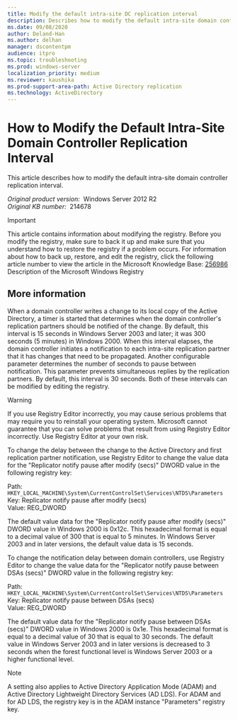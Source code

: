 ```yaml
---
title: Modify the default intra-site DC replication interval
description: Describes how to modify the default intra-site domain controller replication interval.
ms.date: 09/08/2020
author: Deland-Han
ms.author: delhan
manager: dscontentpm
audience: itpro
ms.topic: troubleshooting
ms.prod: windows-server
localization_priority: medium
ms.reviewer: kaushika
ms.prod-support-area-path: Active Directory replication
ms.technology: ActiveDirectory
---
```

# How to Modify the Default Intra-Site Domain Controller Replication Interval

This article describes how to modify the default intra-site domain controller replication interval.

_Original product version:_ &nbsp;Windows Server 2012 R2  
_Original KB number:_ &nbsp;214678

> [!IMPORTANT]
> This article contains information about modifying the registry. Before you modify the registry, make sure to back it up and make sure that you understand how to restore the registry if a problem occurs. For information about how to back up, restore, and edit the registry, click the following article number to view the article in the Microsoft Knowledge Base:
[256986](https://support.microsoft.com/help/256986) Description of the Microsoft Windows Registry  

## More information

When a domain controller writes a change to its local copy of the Active Directory, a timer is started that determines when the domain controller's replication partners should be notified of the change. By default, this interval is 15 seconds in Windows Server 2003 and later; it was 300 seconds (5 minutes) in Windows 2000. When this interval elapses, the domain controller initiates a notification to each intra-site replication partner that it has changes that need to be propagated. Another configurable parameter determines the number of seconds to pause between notification. This parameter prevents simultaneous replies by the replication partners. By default, this interval is 30 seconds. Both of these intervals can be modified by editing the registry.

> [!WARNING]
> If you use Registry Editor incorrectly, you may cause serious problems that may require you to reinstall your operating system. Microsoft cannot guarantee that you can solve problems that result from using Registry Editor incorrectly. Use Registry Editor at your own risk.  

To change the delay between the change to the Active Directory and first replication partner notification, use Registry Editor to change the value data for the "Replicator notify pause after modify (secs)" DWORD value in the following registry key:

Path: `HKEY_LOCAL_MACHINE\System\CurrentControlSet\Services\NTDS\Parameters`  
Key: Replicator notify pause after modify (secs)  
Value: REG_DWORD  

The default value data for the "Replicator notify pause after modify (secs)" DWORD value in Windows 2000 is 0x12c. This hexadecimal format is equal to a decimal value of 300 that is equal to 5 minutes. In Windows Server 2003 and in later versions, the default value data is 15 seconds.

To change the notification delay between domain controllers, use Registry Editor to change the value data for the "Replicator notify pause between DSAs (secs)" DWORD value in the following registry key:  

Path: `HKEY_LOCAL_MACHINE\System\CurrentControlSet\Services\NTDS\Parameters`  
Key: Replicator notify pause between DSAs (secs)  
Value: REG_DWORD  

The default value data for the "Replicator notify pause between DSAs (secs)" DWORD value in Windows 2000 is 0x1e. This hexadecimal format is equal to a decimal value of 30 that is equal to 30 seconds. The default value in Windows Server 2003 and in later versions is decreased to 3 seconds when the forest functional level is Windows Server 2003 or a higher functional level.

> [!NOTE]
> A setting also applies to Active Directory Application Mode (ADAM) and Active Directory Lightweight Directory Services (AD LDS). For ADAM and for AD LDS, the registry key is in the ADAM instance "Parameters" registry key.
